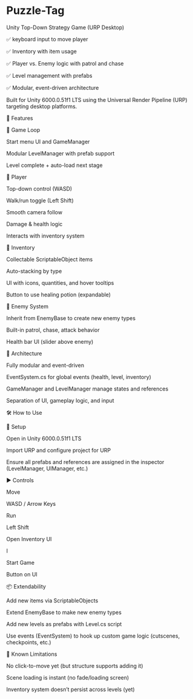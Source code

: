 # Puzzle-Tag


Unity Top-Down Strategy Game (URP Desktop)


✅ keyboard input to move player

✅ Inventory with item usage

✅ Player vs. Enemy logic with patrol and chase

✅ Level management with prefabs

✅ Modular, event-driven architecture

Built for Unity 6000.0.51f1 LTS using the Universal Render Pipeline (URP) targeting desktop platforms.

🚀 Features

🔁 Game Loop

Start menu UI and GameManager

Modular LevelManager with prefab support

Level complete + auto-load next stage

👤 Player

Top-down control (WASD)

Walk/run toggle (Left Shift)

Smooth camera follow

Damage & health logic

Interacts with inventory system

🎒 Inventory

Collectable ScriptableObject items

Auto-stacking by type

UI with icons, quantities, and hover tooltips

Button to use healing potion (expandable)

👹 Enemy System

Inherit from EnemyBase to create new enemy types

Built-in patrol, chase, attack behavior

Health bar UI (slider above enemy)

🧠 Architecture

Fully modular and event-driven

EventSystem.cs for global events (health, level, inventory)

GameManager and LevelManager manage states and references

Separation of UI, gameplay logic, and input


🛠 How to Use

🔧 Setup

Open in Unity 6000.0.51f1 LTS 

Import URP and configure project for URP

Ensure all prefabs and references are assigned in the inspector (LevelManager, UIManager, etc.)

▶️ Controls

Move

WASD / Arrow Keys

Run

Left Shift

Open Inventory UI

I

Start Game

Button on UI

📦 Extendability

Add new items via ScriptableObjects

Extend EnemyBase to make new enemy types

Add new levels as prefabs with Level.cs script

Use events (EventSystem) to hook up custom game logic (cutscenes, checkpoints, etc.)

🧪 Known Limitations

No click-to-move yet (but structure supports adding it)

Scene loading is instant (no fade/loading screen)

Inventory system doesn’t persist across levels (yet)




